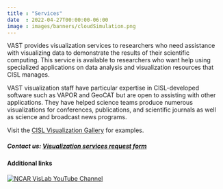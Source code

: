 ```yaml
---
title : "Services"
date  : 2022-04-27T00:00:00-06:00
image : images/banners/cloudSimulation.png
---
```

VAST provides visualization services to researchers who need assistance with visualizing data to demonstrate the results of their scientific computing. This service is available to researchers who want help using specialized applications on data analysis and visualization resources that CISL manages.

VAST visualization staff have particular expertise in CISL-developed software such as VAPOR and GeoCAT but are open to assisting with other applications. They have helped science teams produce numerous visualizations for conferences, publications, and scientific journals as well as science and broadcast news programs.

Visit the [CISL Visualization Gallery](https://visgallery.ucar.edu/) for examples.

##### Contact us: [Visualization services request form](https://forms.gle/9Z16PVfnQLUFauvBA)

#### Additional links

[![NCAR VisLab YouTube Channel](../images/services/youtube.png)](https://www.youtube.com/user/ucarvets/videos)





<!-- [<img src= ../images/services/youtube.png>](http://google.com.au/) -->

<!-- ![Visualization of hurricane Odile](../images/services/odile.jpg) -->

<!-- [<img src="../images/services/odile.jpg" alt="Visualization of hurricane Odile" style="width:48%">] -->